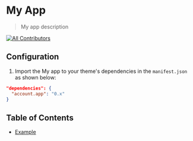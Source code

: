 # My App

> My app description

[![All Contributors](https://img.shields.io/badge/all_contributors-0-orange.svg?style=flat-square)](#contributors-)

<!-- ALL-CONTRIBUTORS-BADGE: END -->

## Configuration

1. Import the My app to your theme's dependencies in the `manifest.json` as shown below:

```json
"dependencies": {
  "account.app": "0.x"
}
```

## Table of Contents

- [Example](docs/Example.md)